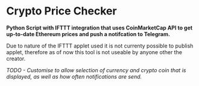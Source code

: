 # Crypto Price Checker

**Python Script with IFTTT integration that uses CoinMarketCap API to get up-to-date Ethereum prices and push a notifcation to Telegram.**

Due to nature of the IFTTT applet used it is not currenty possible to publish applet, therefore as of now this tool is not useable by anyone other the creator.


_TODO - Customise to allow selection of currency and crypto coin that is displayed, as well as how often notifications are send._

